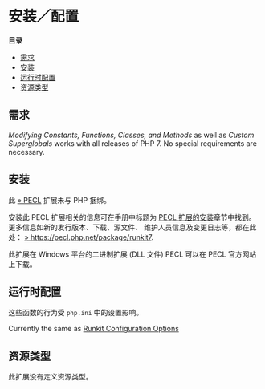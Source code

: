 安装／配置
==========

**目录**

-   [需求](/runkit7/setup.html#需求)
-   [安装](/runkit7/setup.html#安装)
-   [运行时配置](/runkit7/setup.html#运行时配置)
-   [资源类型](/runkit7/setup.html#资源类型)

需求
----

*Modifying Constants, Functions, Classes, and Methods* as well as
*Custom Superglobals* works with all releases of PHP 7. No special
requirements are necessary.

安装
----

此 <a href="https://pecl.php.net/" class="link external">» PECL</a>
扩展未与 PHP 捆绑。

安装此 PECL 扩展相关的信息可在手册中标题为
<a href="/install/pecl.html" class="link">PECL 扩展的安装</a>章节中找到。更多信息如新的发行版本、下载、源文件、
维护人员信息及变更日志等，都在此处：
<a href="https://pecl.php.net/package/runkit7" class="link external">» https://pecl.php.net/package/runkit7</a>.

此扩展在 Windows 平台的二进制扩展 (DLL 文件) PECL 可以在 PECL
官方网站上下载。

运行时配置
----------

这些函数的行为受 `php.ini` 中的设置影响。

Currently the same as
<a href="/runkit/setup.html#运行时配置" class="link">Runkit Configuration Options</a>

资源类型
--------

此扩展没有定义资源类型。
